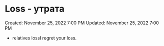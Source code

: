 # Loss - утрата

Created: November 25, 2022 7:00 PM
Updated: November 25, 2022 7:00 PM

- relatives lossI regret your loss.
